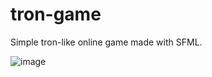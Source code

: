 # tron-game
Simple tron-like online game made with SFML.

![image](https://github.com/Labaro7/tron-game/assets/59017230/1befa7ae-cbd2-4f58-a528-f0f12d5091e6)




